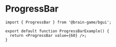 # ProgressBar

```tsx
import { ProgressBar } from '@brain-game/bgui';

export default function ProgressBarExample() {
  return <ProgressBar value={60} />;
}
```
